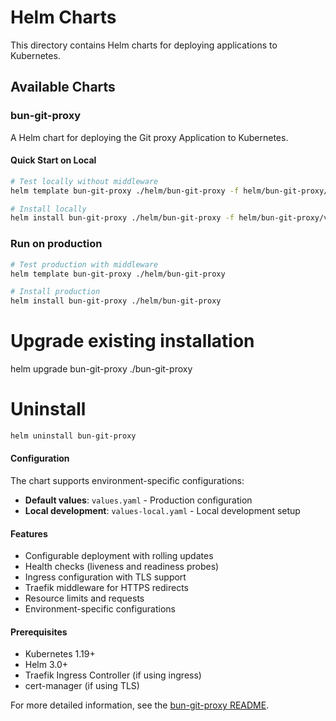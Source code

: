 # Helm Charts

This directory contains Helm charts for deploying applications to Kubernetes.

## Available Charts

### bun-git-proxy

A Helm chart for deploying the Git proxy Application to Kubernetes.

#### Quick Start on Local

```bash
# Test locally without middleware
helm template bun-git-proxy ./helm/bun-git-proxy -f helm/bun-git-proxy/values-local.yaml

# Install locally
helm install bun-git-proxy ./helm/bun-git-proxy -f helm/bun-git-proxy/values-local.yaml
```

### Run on production
```bash
# Test production with middleware
helm template bun-git-proxy ./helm/bun-git-proxy 

# Install production
helm install bun-git-proxy ./helm/bun-git-proxy
```

# Upgrade existing installation
helm upgrade bun-git-proxy ./bun-git-proxy

# Uninstall
```bash
helm uninstall bun-git-proxy
```

#### Configuration

The chart supports environment-specific configurations:

- **Default values**: `values.yaml` - Production configuration
- **Local development**: `values-local.yaml` - Local development setup

#### Features

- Configurable deployment with rolling updates
- Health checks (liveness and readiness probes)
- Ingress configuration with TLS support
- Traefik middleware for HTTPS redirects
- Resource limits and requests
- Environment-specific configurations

#### Prerequisites

- Kubernetes 1.19+
- Helm 3.0+
- Traefik Ingress Controller (if using ingress)
- cert-manager (if using TLS)

For more detailed information, see the [bun-git-proxy README](bun-git-proxy/README.md).

